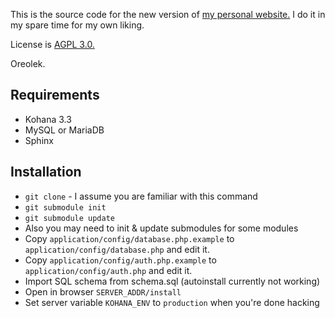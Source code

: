 This is the source code for the new version of [my personal website.](http://oreolek.ru/) I do it in my spare time for my own liking. 

License is [AGPL 3.0.](http://www.tldrlegal.com/l/AGPL3)

Oreolek.

## Requirements
* Kohana 3.3
* MySQL or MariaDB
* Sphinx

## Installation

* `git clone` - I assume you are familiar with this command
* `git submodule init`
* `git submodule update`
* Also you may need to init & update submodules for some modules
* Copy `application/config/database.php.example` to `application/config/database.php` and edit it.
* Copy `application/config/auth.php.example` to `application/config/auth.php` and edit it.
* Import SQL schema from schema.sql (autoinstall currently not working)
* Open in browser `SERVER_ADDR/install`
* Set server variable `KOHANA_ENV` to `production` when you're done hacking
